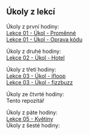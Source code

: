 ## Úkoly z lekcí
  
Úkoly z první hodiny:  
[Lekce 01 - Úkol - Proměnné](https://github.com/Emitlium/Engeto-Java-Training/blob/main/Lekce01/UkolPromenne.java)  
[Lekce 01 - Úkol - Oprava kódu](https://github.com/Emitlium/Engeto-Java-Training/blob/main/Lekce01/UkolOpravaKodu.java)  

Úkoly z druhé hodiny:  
[Lekce 02 - Úkol - Hotel](https://github.com/Emitlium/Lekce02/)  

Úkoly z třetí hodiny:  
[Lekce 03 - Úkol - ifloop](https://github.com/Emitlium/Engeto-Java-Training/tree/main/Lekce03)  
[Lekce 03 - Úkol - fizzbuzz](https://github.com/Emitlium/Engeto-Java-Training/tree/main/Lekce03/fizzbuzz)

Úkoly ze čtvrté hodiny:  
Tento repozitář  

Úkoly z páte hodiny:  
[Lekce 05 - Květiny](https://github.com/Emitlium/Engeto-Java-Training/tree/main/Lekce05)  
Úkoly z šesté hodiny:  

